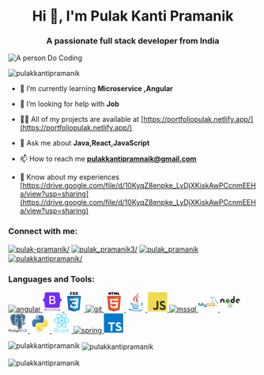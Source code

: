 <h1 align="center">Hi 👋, I'm Pulak Kanti Pramanik</h1>
<h3 align="center">A passionate full stack developer from India</h3>
<img src="https://cdn.dribbble.com/userupload/23681047/file/original-d6517f1e2cc5829933ba69ca77010944.gif" alt="A person Do Coding " width="1000" height="400">

<p align="left"> <img src="https://komarev.com/ghpvc/?username=pulakkantipramanik&label=Profile%20views&color=0e75b6&style=flat" alt="pulakkantipramanik" /> </p>

- 🌱 I’m currently learning **Microservice ,Angular**

- 🤝 I’m looking for help with **Job**

- 👨‍💻 All of my projects are available at [https://portfoliopulak.netlify.app/](https://portfoliopulak.netlify.app/)

- 💬 Ask me about **Java,React,JavaScript**

- 📫 How to reach me **pulakkantipramnaik@gmail.com**

- 📄 Know about my experiences [https://drive.google.com/file/d/10KyqZ8enpke_LyDjXKiskAwPCcnmEEHa/view?usp=sharing](https://drive.google.com/file/d/10KyqZ8enpke_LyDjXKiskAwPCcnmEEHa/view?usp=sharing)

<h3 align="left">Connect with me:</h3>
<p align="left">
<a href="https://linkedin.com/in/pulak-pramanik/" target="blank"><img align="center" src="https://raw.githubusercontent.com/rahuldkjain/github-profile-readme-generator/master/src/images/icons/Social/linked-in-alt.svg" alt="pulak-pramanik/" height="30" width="40" /></a>
<a href="https://instagram.com/pulak_pramanik3/" target="blank"><img align="center" src="https://raw.githubusercontent.com/rahuldkjain/github-profile-readme-generator/master/src/images/icons/Social/instagram.svg" alt="pulak_pramanik3/" height="30" width="40" /></a>
<a href="https://www.codechef.com/users/pulak_pramanik" target="blank"><img align="center" src="https://cdn.jsdelivr.net/npm/simple-icons@3.1.0/icons/codechef.svg" alt="pulak_pramanik" height="30" width="40" /></a>
<a href="https://www.leetcode.com/pulakkantipramanik/" target="blank"><img align="center" src="https://raw.githubusercontent.com/rahuldkjain/github-profile-readme-generator/master/src/images/icons/Social/leet-code.svg" alt="pulakkantipramanik/" height="30" width="40" /></a>
</p>

<h3 align="left">Languages and Tools:</h3>
<p align="left"> <a href="https://angular.io" target="_blank" rel="noreferrer"> <img src="https://angular.io/assets/images/logos/angular/angular.svg" alt="angular" width="40" height="40"/> </a> <a href="https://getbootstrap.com" target="_blank" rel="noreferrer"> <img src="https://raw.githubusercontent.com/devicons/devicon/master/icons/bootstrap/bootstrap-plain-wordmark.svg" alt="bootstrap" width="40" height="40"/> </a> <a href="https://www.w3schools.com/css/" target="_blank" rel="noreferrer"> <img src="https://raw.githubusercontent.com/devicons/devicon/master/icons/css3/css3-original-wordmark.svg" alt="css3" width="40" height="40"/> </a> <a href="https://git-scm.com/" target="_blank" rel="noreferrer"> <img src="https://www.vectorlogo.zone/logos/git-scm/git-scm-icon.svg" alt="git" width="40" height="40"/> </a> <a href="https://www.w3.org/html/" target="_blank" rel="noreferrer"> <img src="https://raw.githubusercontent.com/devicons/devicon/master/icons/html5/html5-original-wordmark.svg" alt="html5" width="40" height="40"/> </a> <a href="https://www.java.com" target="_blank" rel="noreferrer"> <img src="https://raw.githubusercontent.com/devicons/devicon/master/icons/java/java-original.svg" alt="java" width="40" height="40"/> </a> <a href="https://developer.mozilla.org/en-US/docs/Web/JavaScript" target="_blank" rel="noreferrer"> <img src="https://raw.githubusercontent.com/devicons/devicon/master/icons/javascript/javascript-original.svg" alt="javascript" width="40" height="40"/> </a> <a href="https://www.microsoft.com/en-us/sql-server" target="_blank" rel="noreferrer"> <img src="https://www.svgrepo.com/show/303229/microsoft-sql-server-logo.svg" alt="mssql" width="40" height="40"/> </a> <a href="https://www.mysql.com/" target="_blank" rel="noreferrer"> <img src="https://raw.githubusercontent.com/devicons/devicon/master/icons/mysql/mysql-original-wordmark.svg" alt="mysql" width="40" height="40"/> </a> <a href="https://nodejs.org" target="_blank" rel="noreferrer"> <img src="https://raw.githubusercontent.com/devicons/devicon/master/icons/nodejs/nodejs-original-wordmark.svg" alt="nodejs" width="40" height="40"/> </a> <a href="https://www.postgresql.org" target="_blank" rel="noreferrer"> <img src="https://raw.githubusercontent.com/devicons/devicon/master/icons/postgresql/postgresql-original-wordmark.svg" alt="postgresql" width="40" height="40"/> </a> <a href="https://www.python.org" target="_blank" rel="noreferrer"> <img src="https://raw.githubusercontent.com/devicons/devicon/master/icons/python/python-original.svg" alt="python" width="40" height="40"/> </a> <a href="https://reactjs.org/" target="_blank" rel="noreferrer"> <img src="https://raw.githubusercontent.com/devicons/devicon/master/icons/react/react-original-wordmark.svg" alt="react" width="40" height="40"/> </a> <a href="https://spring.io/" target="_blank" rel="noreferrer"> <img src="https://www.vectorlogo.zone/logos/springio/springio-icon.svg" alt="spring" width="40" height="40"/> </a> <a href="https://www.typescriptlang.org/" target="_blank" rel="noreferrer"> <img src="https://raw.githubusercontent.com/devicons/devicon/master/icons/typescript/typescript-original.svg" alt="typescript" width="40" height="40"/> </a> </p>

<p><img align="left" src="https://github-readme-stats.vercel.app/api/top-langs?username=pulakkantipramanik&show_icons=true&locale=en&layout=compact" alt="pulakkantipramanik" /></p>

<p>&nbsp;<img align="center" src="https://github-readme-stats.vercel.app/api?username=pulakkantipramanik&show_icons=true&locale=en" alt="pulakkantipramanik" /></p>

<p><img align="center" src="https://github-readme-streak-stats.herokuapp.com/?user=pulakkantipramanik&" alt="pulakkantipramanik" /></p>

